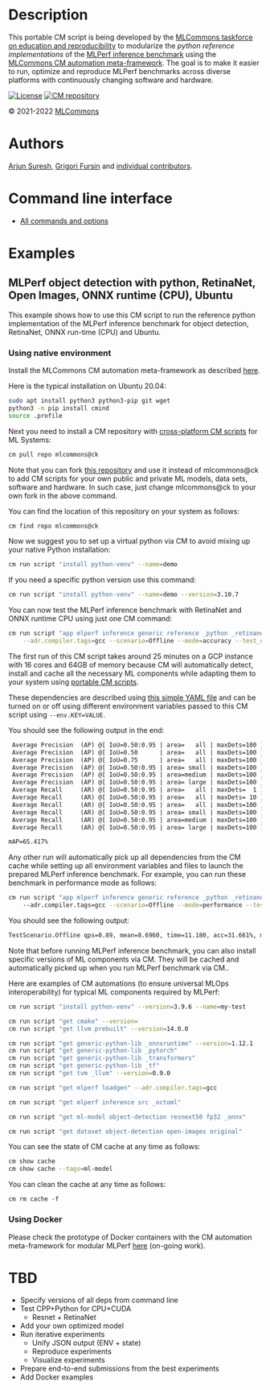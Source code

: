 # Description

This portable CM script is being developed by the [MLCommons taskforce on education and reproducibility](https://github.com/mlcommons/ck/blob/master/docs/mlperf-education-workgroup.md)
to modularize the *python reference implementations* of the [MLPerf inference benchmark](https://github.com/mlcommons/inference) 
using the [MLCommons CM automation meta-framework](https://github.com/mlcommons/ck).
The goal is to make it easier to run, optimize and reproduce MLPerf benchmarks 
across diverse platforms with continuously changing software and hardware.

[![License](https://img.shields.io/badge/License-Apache%202.0-green)](https://github.com/mlcommons/ck/tree/master/cm)
[![CM repository](https://img.shields.io/badge/Collective%20Mind-compatible-blue)](https://github.com/mlcommons/ck)

&copy; 2021-2022 [MLCommons](https://mlcommons.org)<br>

# Authors

[Arjun Suresh](https://www.linkedin.com/in/arjunsuresh), 
[Grigori Fursin]( https://cKnowledge.io/@gfursin ) 
and [individual contributors](https://github.com/mlcommons/ck/blob/master/CONTRIBUTING.md).

# Command line interface

* [All commands and options](README.commands.md)

# Examples

## MLPerf object detection with python, RetinaNet, Open Images, ONNX runtime (CPU), Ubuntu

This example shows how to use this CM script to run the reference python implementation 
of the MLPerf inference benchmark for object detection, RetinaNet, ONNX run-time (CPU) and Ubuntu.

### Using native environment

Install the MLCommons CM automation meta-framework as described [here]( https://github.com/mlcommons/ck/blob/master/cm/docs/installation.md ).

Here is the typical installation on Ubuntu 20.04:

```bash
sudo apt install python3 python3-pip git wget
python3 -m pip install cmind
source .profile
```

Next you need to install a CM repository with [cross-platform CM scripts](https://github.com/mlcommons/ck/tree/master/cm-mlops/script) for ML Systems:

```bash
cm pull repo mlcommons@ck
```

Note that you can fork [this repository](https://github.com/mlcommons/ck) and use it instead of mlcommons@ck 
to add CM scripts for your own public and private ML models, data sets, software and hardware.
In such case, just change mlcommons@ck to your own fork in the above command.

You can find the location of this repository on your system as follows:
```bash
cm find repo mlcommons@ck
```

Now we suggest you to set up a virtual python via CM to avoid mixing up your native Python installation:
```bash
cm run script "install python-venv" --name=demo
```

If you need a specific python version use this command:
```bash
cm run script "install python-venv" --name=demo --version=3.10.7
```

You can now test the MLPerf inference benchmark with RetinaNet and ONNX runtime CPU using just one CM command:

```bash
cm run script "app mlperf inference generic reference _python _retinanet _onnxruntime _cpu" \
    --adr.compiler.tags=gcc --scenario=Offline --mode=accuracy --test_query_count=10 --quiet
```

The first run of this CM script takes around 25 minutes on a GCP instance with 16 cores and 64GB of memory because
CM will automatically detect, install and cache all the necessary ML components 
while adapting them to your system using [portable CM scripts](https://github.com/mlcommons/ck/tree/master/cm-mlops/script).

These dependencies are described using [this simple YAML file](https://github.com/octoml/ck/blob/master/cm-mlops/script/app-mlperf-inference-reference/_cm.yaml#L57)
and can be turned on or off using different environment variables passed to this CM script using `--env.KEY=VALUE`.

You should see the following output in the end:
```txt
 Average Precision  (AP) @[ IoU=0.50:0.95 | area=   all | maxDets=100 ] = 0.654
 Average Precision  (AP) @[ IoU=0.50      | area=   all | maxDets=100 ] = 0.827
 Average Precision  (AP) @[ IoU=0.75      | area=   all | maxDets=100 ] = 0.654
 Average Precision  (AP) @[ IoU=0.50:0.95 | area= small | maxDets=100 ] = 0.000
 Average Precision  (AP) @[ IoU=0.50:0.95 | area=medium | maxDets=100 ] = -1.000
 Average Precision  (AP) @[ IoU=0.50:0.95 | area= large | maxDets=100 ] = 0.657
 Average Recall     (AR) @[ IoU=0.50:0.95 | area=   all | maxDets=  1 ] = 0.566
 Average Recall     (AR) @[ IoU=0.50:0.95 | area=   all | maxDets= 10 ] = 0.705
 Average Recall     (AR) @[ IoU=0.50:0.95 | area=   all | maxDets=100 ] = 0.735
 Average Recall     (AR) @[ IoU=0.50:0.95 | area= small | maxDets=100 ] = 0.000
 Average Recall     (AR) @[ IoU=0.50:0.95 | area=medium | maxDets=100 ] = -1.000
 Average Recall     (AR) @[ IoU=0.50:0.95 | area= large | maxDets=100 ] = 0.738

mAP=65.417%

```

Any other run will automatically pick up all dependencies from the CM cache while setting up all environment variables and files 
to launch the prepared MLPerf inference benchmark. For example, you can run these benchmark in performance mode as follows:

```bash
cm run script "app mlperf inference generic reference _python _retinanet _onnxruntime _cpu" \ 
    --adr.compiler.tags=gcc --scenario=Offline --mode=performance --test_query_count=10 --rerun
```

You should see the following output:
```txt
TestScenario.Offline qps=0.89, mean=8.6960, time=11.180, acc=31.661%, mAP=65.417%, queries=10, tiles=50.0:8.8280,80.0:9.0455,90.0:9.1450,95.0:9.2375,99.0:9.3114,99.9:9.3281
```

Note that before running MLPerf inference benchmark, you can also install specific versions of ML components via CM.
They will be cached and automatically picked up when you run MLPerf benchmark via CM..

Here are examples of CM automations (to ensure universal MLOps interoperability) for typical ML components required by MLPerf:

```bash
cm run script "install python-venv" --version=3.9.6 --name=my-test

cm run script "get cmake" --version=
cm run script "get llvm prebuilt" --version=14.0.0

cm run script "get generic-python-lib _onnxruntime" --version=1.12.1
cm run script "get generic-python-lib _pytorch"
cm run script "get generic-python-lib _transformers"
cm run script "get generic-python-lib _tf"
cm run script "get tvm _llvm" --version=0.9.0

cm run script "get mlperf loadgen" --adr.compiler.tags=gcc

cm run script "get mlperf inference src _octoml"

cm run script "get ml-model object-detection resnext50 fp32 _onnx"

cm run script "get dataset object-detection open-images original"

```


You can see the state of CM cache at any time as follows:
```bash
cm show cache
cm show cache --tags=ml-model
```

You can clean the cache at any time as follows:
```
cm rm cache -f
```



### Using Docker

Please check the prototype of Docker containers with the CM automation meta-framework 
for modular MLPerf [here](https://github.com/mlcommons/ck/tree/master/docker) 
(on-going work).



# TBD

* Specify versions of all deps from command line
* Test CPP+Python for CPU+CUDA
  * Resnet + RetinaNet
* Add your own optimized model
* Run iterative experiments
  * Unify JSON output (ENV + state)
  * Reproduce experiments
  * Visualize experiments
* Prepare end-to-end submissions from the best experiments
* Add Docker examples
